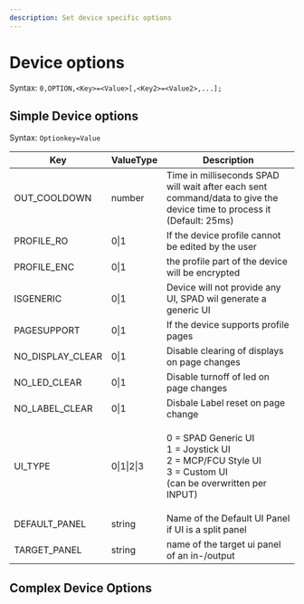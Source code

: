 ```yaml
---
description: Set device specific options
---
```


# Device options

Syntax: `0,OPTION,<Key>=<Value>[,<Key2>=<Value2>,...];`

## Simple Device options

Syntax: `Optionkey=Value`

| Key                | ValueType  | Description                                                                                                                |
| ------------------ | ---------- | -------------------------------------------------------------------------------------------------------------------------- |
| OUT\_COOLDOWN      | number     | Time in milliseconds SPAD will wait after each sent command/data to give the device time to process it (Default: 25ms)     |
| PROFILE\_RO        | 0\|1       | If the device profile cannot be edited by the user                                                                         |
| PROFILE\_ENC       | 0\|1       | the profile part of the device will be encrypted                                                                           |
| ISGENERIC          | 0\|1       | Device will not provide any UI, SPAD wil generate a generic UI                                                             |
| PAGESUPPORT        | 0\|1       | If the device supports profile pages                                                                                       |
| NO\_DISPLAY\_CLEAR | 0\|1       | Disable clearing of displays on page changes                                                                               |
| NO\_LED\_CLEAR     | 0\|1       | Disable turnoff of led on page changes                                                                                     |
| NO\_LABEL\_CLEAR   | 0\|1       | Disbale Label reset on page change                                                                                         |
| UI\_TYPE           | 0\|1\|2\|3 | <p>0 = SPAD Generic UI<br>1 =  Joystick UI<br>2 =  MCP/FCU Style UI<br>3 = Custom UI<br>(can be overwritten per INPUT)</p> |
| DEFAULT\_PANEL     | string     | Name of the Default UI Panel if UI is a split panel                                                                        |
| TARGET\_PANEL      | string     | name of the target ui panel of an in-/output                                                                               |

## Complex Device Options





